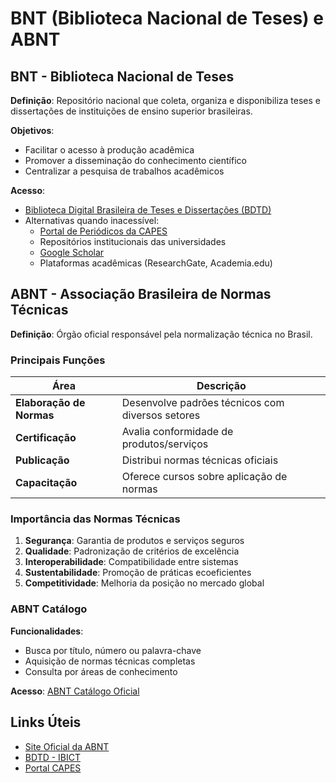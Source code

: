 # BNT (Biblioteca Nacional de Teses) e ABNT

## BNT - Biblioteca Nacional de Teses

**Definição**:
Repositório nacional que coleta, organiza e disponibiliza teses e dissertações de instituições de ensino superior brasileiras.

**Objetivos**:

- Facilitar o acesso à produção acadêmica
- Promover a disseminação do conhecimento científico
- Centralizar a pesquisa de trabalhos acadêmicos

**Acesso**:

- [Biblioteca Digital Brasileira de Teses e Dissertações (BDTD)](http://bdtd.ibict.br)
- Alternativas quando inacessível:
  - [Portal de Periódicos da CAPES](https://www-periodicos-capes-gov-br)
  - Repositórios institucionais das universidades
  - [Google Scholar](https://scholar.google.com)
  - Plataformas acadêmicas (ResearchGate, Academia.edu)

## ABNT - Associação Brasileira de Normas Técnicas

**Definição**:
Órgão oficial responsável pela normalização técnica no Brasil.

### Principais Funções

| Área                     | Descrição                                        |
| ------------------------ | ------------------------------------------------ |
| **Elaboração de Normas** | Desenvolve padrões técnicos com diversos setores |
| **Certificação**         | Avalia conformidade de produtos/serviços         |
| **Publicação**           | Distribui normas técnicas oficiais               |
| **Capacitação**          | Oferece cursos sobre aplicação de normas         |

### Importância das Normas Técnicas

1. **Segurança**: Garantia de produtos e serviços seguros
2. **Qualidade**: Padronização de critérios de excelência
3. **Interoperabilidade**: Compatibilidade entre sistemas
4. **Sustentabilidade**: Promoção de práticas ecoeficientes
5. **Competitividade**: Melhoria da posição no mercado global

### ABNT Catálogo

**Funcionalidades**:

- Busca por título, número ou palavra-chave
- Aquisição de normas técnicas completas
- Consulta por áreas de conhecimento

**Acesso**:
[ABNT Catálogo Oficial](https://www.abnt.org.br)

## Links Úteis

- [Site Oficial da ABNT](https://www.abnt.org.br)
- [BDTD - IBICT](http://bdtd.ibict.br)
- [Portal CAPES](https://www-periodicos-capes-gov-br)
